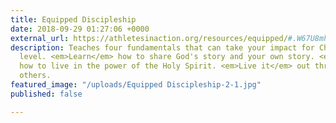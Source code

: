 ```yaml
---
title: Equipped Discipleship
date: 2018-09-29 01:27:06 +0000
external_url: https://athletesinaction.org/resources/equipped/#.W67U8mhKjIU
description: Teaches four fundamentals that can take your impact for Christ to a new
  level. <em>Learn</em> how to share God's story and your own story. <em>Learn</em>
  how to live in the power of the Holy Spirit. <em>Live it</em> out through discipling
  others.
featured_image: "/uploads/Equipped Discipleship-2-1.jpg"
published: false

---
```

